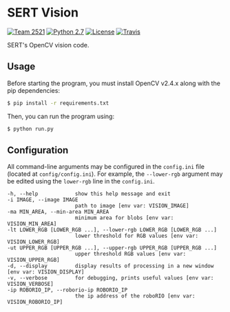 # SERT Vision

[![Team 2521][team-img]][team-url]
[![Python 2.7][python-img]][python-url]
[![License][license-img]][license-url]
[![Travis][travis-img]][travis-url]

SERT's OpenCV vision code.

## Usage

Before starting the program, you must install OpenCV v2.4.x along with the
pip dependencies:

```bash
$ pip install -r requirements.txt
```

Then, you can run the program using:

```bash
$ python run.py
```

## Configuration

All command-line arguments may be configured in the `config.ini` file
(located at `config/config.ini`). For example, the `--lower-rgb`
argument may be edited using the `lower-rgb` line in the `config.ini`.

```
-h, --help            show this help message and exit
-i IMAGE, --image IMAGE
					  path to image [env var: VISION_IMAGE]
-ma MIN_AREA, --min-area MIN_AREA
					  minimum area for blobs [env var: VISION_MIN_AREA]
-lt LOWER_RGB [LOWER_RGB ...], --lower-rgb LOWER_RGB [LOWER_RGB ...]
					  lower threshold for RGB values [env var: VISION_LOWER_RGB]
-ut UPPER_RGB [UPPER_RGB ...], --upper-rgb UPPER_RGB [UPPER_RGB ...]
					  upper threshold RGB values [env var: VISION_UPPER_RGB]
-d, --display         display results of processing in a new window [env var: VISION_DISPLAY]
-v, --verbose         for debugging, prints useful values [env var: VISION_VERBOSE]
-ip ROBORIO_IP, --roborio-ip ROBORIO_IP
					  the ip address of the roboRIO [env var: VISION_ROBORIO_IP]
```

<!-- Badge URLs -->

[team-img]:     https://img.shields.io/badge/team-2521-7d26cd.svg?style=flat-square
[team-url]:     https://sert2521.org
[python-img]:   https://img.shields.io/badge/python-2.7-blue.svg?style=flat-square
[python-url]:   https://www.python.org/downloads
[license-img]:  https://img.shields.io/github/license/andrewda/robotics-vision.svg?style=flat-square
[license-url]:  https://github.com/andrewda/robotics-vision/blob/master/LICENSE
[travis-img]:   https://img.shields.io/travis/andrewda/robotics-vision.svg?style=flat-square
[travis-url]:   https://travis-ci.org/andrewda/robotics-vision
